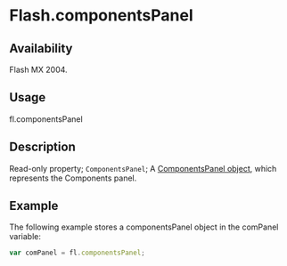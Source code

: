 # Flash.componentsPanel

## Availability

Flash MX 2004.

## Usage

fl.componentsPanel

## Description

Read-only property; `ComponentsPanel`; A [ComponentsPanel object](../ComponentsPanel_object/ComponentsPanel_summary.md), which represents the Components panel.

## Example

The following example stores a componentsPanel object in the comPanel variable:

```javascript
var comPanel = fl.componentsPanel;
```

